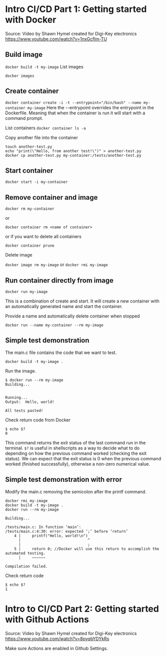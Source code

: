 # Intro CI/CD Part 1: Getting started with Docker

Source: Video by Shawn Hymel created for Digi-Key electronics 
https://www.youtube.com/watch?v=1nxGcfIm-TU

## Build image
```docker build -t my-image```
List images

```docker images```


## Create container 
```docker container create -i -t --entrypoint="/bin/bash" --name my-container my-image```
Here the --entrypoint overrides the entrypoint in the Dockerfile. Meaning that when the container is run 
it will start with a command prompt.

List containers 
```docker container ls -a```

Copy another file into the container

```
touch another-test.py
echo "print(\"Hello, from another test!\")" > another-test.py
docker cp another-test.py my-container:/tests/another-test.py
```

## Start container
```docker start -i my-container```

## Remove container and image

```docker rm my-container```

or 

```docker container rm <name of container>```

or if you want to delete all containers 

```docker container prune```

Delete image

```docker image rm my-image``` 
or 
```docker rmi my-image```


## Run container directly from image

```docker run my-image```

This is a combination of create and start. It will create a new container with an automatically generated name and start the container.

Provide a name and automatically delete container when stopped

```docker run --name my-container --rm my-image```


## Simple test demonstration

The main.c file contains the code that we want to test.

```docker build -t my-image .```

Run the image.

```
$ docker run --rm my-image
Building...


Running...
Output:  Hello, world!

All tests pasted!
```

Check return code from Docker

```
$ echo $?
0
```

This command returns the exit status of the last command run in the terminal. ```$?``` is useful in shellscripts as a way to decide what to do depending on how the previous command worked (checking the exit status). We can expect that the exit status is 0 when the previous command worked (finished successfully), otherwise a non-zero numerical value.


## Simple test demonstration with error
Modify the main.c removing the semicolon after the printf command. 

```
docker rmi my-image
docker build -t my-image .
docker run --rm my-image

Building...

/tests/main.c: In function ‘main’:
/tests/main.c:4:30: error: expected ‘;’ before ‘return’
    4 |     printf("Hello, world!\n")
      |                              ^
      |                              ;
    5 |     return 0; //Docker will use this return to accomplish the automated testing.
      |     ~~~~~~                    

Compilation failed.
```

Check return code

```
$ echo $? 
1
```


# Intro to CI/CD Part 2: Getting started with Github Actions

Source: Video by Shawn Hymel created for Digi-Key electronics 
https://www.youtube.com/watch?v=8pyqbYDYkRs


Make sure Actions are enabled in Github Settings. 

